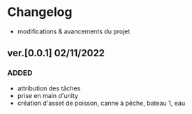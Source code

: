# Changelog
- modifications & avancements du projet
## ver.[0.0.1] 02/11/2022
### ADDED
- attribution des tâches
- prise en main d'unity
- création d'asset de poisson, canne à pêche, bateau 1, eau
